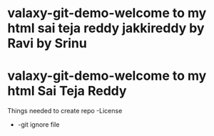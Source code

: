 # valaxy-git-demo-welcome to my html sai teja reddy jakkireddy by Ravi by Srinu
# valaxy-git-demo-welcome to my html Sai Teja Reddy
Things needed to create repo
-License
- -git ignore file
